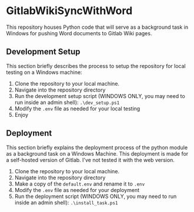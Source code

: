 # GitlabWikiSyncWithWord
This repository houses Python code that will serve as a background task in Windows for pushing Word documents to Gitlab Wiki pages.

## Development Setup
This section briefly describes the process to setup the repository for local testing on a Windows machine:
1. Clone the repository to your local machine.
2. Navigate into the repository directory
3. Run the development setup script (WINDOWS ONLY, you may need to run inside an admin shell):
    `.\dev_setup.ps1`
4. Modify the `.env` file as needed for your local testing
5. Enjoy

## Deployment
This section briefly explains the deployment process of the python module as a background task on a Windows Machine.
This deployment is made for a self-hosted version of Gitlab.  I've not tested it with the web version.
1. Clone the repository to your local machine.
2. Navigate into the repository directory
3. Make a copy of the `default.env` and rename it to `.env`
4. Modify the `.env` file as needed for your deployment
5. Run the deployment script (WINDOWS ONLY, you may need to run inside an admin shell):
    `.\install_task.ps1`